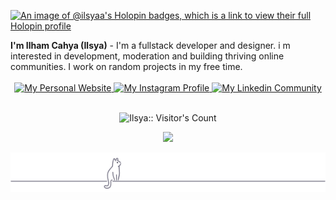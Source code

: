 [![An image of @ilsyaa's Holopin badges, which is a link to view their full Holopin profile](https://holopin.me/ilsyaa)](https://holopin.io/@ilsyaa)
<div><b>I'm Ilham Cahya (Ilsya)</b> - I'm a fullstack developer and designer. i m interested in development, moderation and building thriving online communities. I work on random projects in my free time.</div>
<br/>
<div align="center">
  <a href="https://velixs.com">
    <img alt="My Personal Website" src="https://img.shields.io/static/v1?color=27ff73&label=Website&message=velixs.com&style=flat&logo=amp&logoColor=ffffff&labelColor=334155">
  </a>
  <a href="https://www.instagram.com/r.ilsyaa/">
    <img alt="My Instagram Profile" src="https://img.shields.io/badge/Instagram-r.ilsyaa-27ff73?style=flat&logo=instagram&logoColor=ffffff&labelColor=334155">
  </a>
  <a href="https://www.linkedin.com/in/ilsyaa/">
    <img alt="My Linkedin Community" src="https://img.shields.io/static/v1?color=27ff73&label=Linkedin&message=ilsyaa&style=flat&logo=linkedin&logoColor=ffffff&labelColor=334155">
  </a>
</div>

<br/>

<p align="center"><img src="https://profile-counter.glitch.me/{ilsyaa}/count.svg" alt="Ilsya:: Visitor's Count"/></p>
<p align="center"><img src="https://github-readme-stats.vercel.app/api/wakatime?username=ilsyaa&layout=compact&theme=codeSTACKr" /></p>
<div align="center">
<img src="cdn/img/cat-line.png" alt="Ilsya" />
</div>
